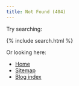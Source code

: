 ```yaml
---
title: Not Found (404) 
---
```


Try searching:

{% include search.html %}

Or looking here: 

- [Home](/)
- [Sitemap](/sitemap)
- [Blog index](/blog)
